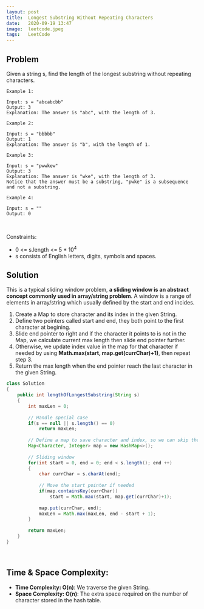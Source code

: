 ```yaml
---
layout: post
title:  Longest Substring Without Repeating Characters
date:   2020-09-19 13:47
image:  leetcode.jpeg
tags:   LeetCode
---
```


## Problem

Given a string s, find the length of the longest substring without repeating characters.

```
Example 1:

Input: s = "abcabcbb"
Output: 3
Explanation: The answer is "abc", with the length of 3.

Example 2:

Input: s = "bbbbb"
Output: 1
Explanation: The answer is "b", with the length of 1.

Example 3:

Input: s = "pwwkew"
Output: 3
Explanation: The answer is "wke", with the length of 3.
Notice that the answer must be a substring, "pwke" is a subsequence and not a substring.

Example 4:

Input: s = ""
Output: 0
```

<!-- Line breaks -->
<br />


Constraints:

* 0 <= s.length <= 5 * 10<sup>4</sup>
* s consists of English letters, digits, symbols and spaces.

## Solution

This is a typical sliding window problem, **a sliding window is an abstract concept commonly used in array/string problem**. A window is a range of elements in array/string which usually defined by the start and end incides. 

1. Create a Map to store character and its index in the given String.
2. Define two pointers called start and end, they both point to the first character at begining.
3. Slide end pointer to right and if the character it points to is not in the Map, we calculate current max length then slide end pointer further.
4. Otherwise, we update index value in the map for that character if needed by using **Math.max(start, map.get(currChar)+1)**, then repeat step 3.
5. Return the max length when the end pointer reach the last character in the given String.

```java
class Solution 
{
    public int lengthOfLongestSubstring(String s) 
    {
        int maxLen = 0;
        
        // Handle special case
        if(s == null || s.length() == 0)
            return maxLen;
        
        // Define a map to save character and index, so we can skip the characters immidately when we found a repeated character.
        Map<Character, Integer> map = new HashMap<>();
        
        // Sliding window
        for(int start = 0, end = 0; end < s.length(); end ++)
        {
            char currChar = s.charAt(end);
            
            // Move the start pointer if needed 
            if(map.containsKey(currChar))
                start = Math.max(start, map.get(currChar)+1);
            
            map.put(currChar, end);
            maxLen = Math.max(maxLen, end - start + 1);
        }
        
        return maxLen;
    }
}
```

<!-- Line breaks -->
<br />

## Time & Space Complexity:

* **Time Complexity: O(n)**: We traverse the given String.
* **Space Complexity: O(n)**: The extra space required on the number of character stored in the hash table.
